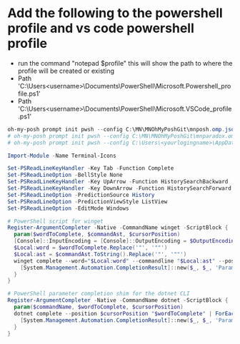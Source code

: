 # Add the following to the powershell profile and vs code powershell profile

- run the command "notepad $profile" this will show the path to where the profile will be created or existing
- Path 'C:\Users\<username>\Documents\PowerShell\Microsoft.Powershell_profile.ps1'
- Path 'C:\Users\<username>\Documents\PowerShell\Microsoft.VSCode_profile.ps1'

```powershell for Microsoft.Powershell_profile.ps1 and Microsoft.VSCode_profile.ps1
oh-my-posh prompt init pwsh --config C:\MN\MNOhMyPoshGit\mnposh.omp.json | Invoke-Expression
# oh-my-posh prompt init pwsh --config C:\MN\MNOhMyPoshGit\mnparadox.omp.json | Invoke-Expression
# oh-my-posh prompt init pwsh --config C:\Users\<yourlogingname>\AppData\Local\oh-my-posh\themes\jandedobbeleer.omp.json | Invoke-Expression

Import-Module -Name Terminal-Icons

Set-PSReadLineKeyHandler -Key Tab -Function Complete
Set-PSReadLineOption -BellStyle None
Set-PSReadLineKeyHandler -Key UpArrow -Function HistorySearchBackward
Set-PSReadLineKeyHandler -Key DownArrow -Function HistorySearchForward
Set-PSReadLineOption -PredictionSource History
Set-PSReadLineOption -PredictionViewStyle ListView
Set-PSReadLineOption -EditMode Windows

# PowerShell script for winget
Register-ArgumentCompleter -Native -CommandName winget -ScriptBlock {
  param($wordToComplete, $commandAst, $cursorPosition)
  [Console]::InputEncoding = [Console]::OutputEncoding = $OutputEncoding = [System.Text.Utf8Encoding]::new()
  $Local:word = $wordToComplete.Replace('"', '""')
  $Local:ast = $commandAst.ToString().Replace('"', '""')
  winget complete --word="$Local:word" --commandline "$Local:ast" --position $cursorPosition | ForEach-Object {
    [System.Management.Automation.CompletionResult]::new($_, $_, 'ParameterValue', $_)
  }
}

# PowerShell parameter completion shim for the dotnet CLI
Register-ArgumentCompleter -Native -CommandName dotnet -ScriptBlock {
  param($commandName, $wordToComplete, $cursorPosition)
  dotnet complete --position $cursorPosition "$wordToComplete" | ForEach-Object {
    [System.Management.Automation.CompletionResult]::new($_, $_, 'ParameterValue', $_)
  }
}
```
